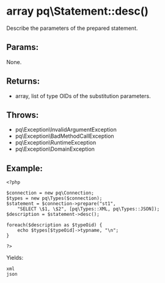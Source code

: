 # array pq\Statement::desc()

Describe the parameters of the prepared statement.

## Params:

None.

## Returns:

* array, list of type OIDs of the substitution parameters.

## Throws:

* pq\Exception\InvalidArgumentException
* pq\Exception\BadMethodCallException
* pq\Exception\RuntimeException
* pq\Exception\DomainException

## Example:

	<?php
	
	$connection = new pq\Connection;
	$types = new pq\Types($connection);
	$statement = $connection->prepare("st1", 
		"SELECT \$1, \$2", [pq\Types::XML, pq\Types::JSON]);
	$description = $statement->desc();
	
	foreach($description as $typeOid) {
		echo $types[$typeOid]->typname, "\n";
	}
	
	?>

Yields:

	xml
	json

